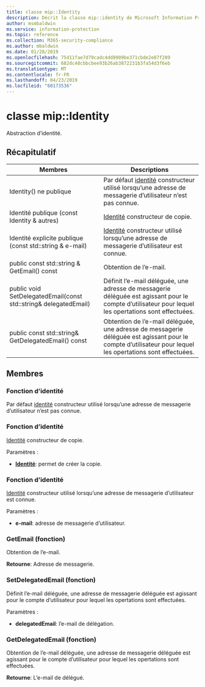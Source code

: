 ```yaml
---
title: classe mip::Identity
description: Décrit la classe mip::identity de Microsoft Information Protection (MIP) SDK.
author: msmbaldwin
ms.service: information-protection
ms.topic: reference
ms.collection: M365-security-compliance
ms.author: mbaldwin
ms.date: 01/28/2019
ms.openlocfilehash: 75d11fae7d79cadc4dd8909be371cbde2e87f289
ms.sourcegitcommit: 682dc48cbbcbee93b26ab3872231b3fa54d3f6eb
ms.translationtype: MT
ms.contentlocale: fr-FR
ms.lasthandoff: 04/23/2019
ms.locfileid: "60173536"
---
```

# <a name="class-mipidentity"></a>classe mip::Identity 
Abstraction d’identité.
  
## <a name="summary"></a>Récapitulatif
 Membres                        | Descriptions                                
--------------------------------|---------------------------------------------
Identity() ne publique  |  Par défaut [identité](class_mip_identity.md) constructeur utilisé lorsqu’une adresse de messagerie d’utilisateur n’est pas connue.
Identité publique (const Identity & autres)  |  [Identité](class_mip_identity.md) constructeur de copie.
Identité explicite publique (const std::string & e-mail)  |  [Identité](class_mip_identity.md) constructeur utilisé lorsqu’une adresse de messagerie d’utilisateur est connue.
public const std::string & GetEmail() const  |  Obtention de l’e-mail.
public void SetDelegatedEmail(const std::string& delegatedEmail)  |  Définit l’e-mail déléguée, une adresse de messagerie déléguée est agissant pour le compte d’utilisateur pour lequel les opertations sont effectuées.
public const std::string& GetDelegatedEmail() const  |  Obtention de l’e-mail déléguée, une adresse de messagerie déléguée est agissant pour le compte d’utilisateur pour lequel les opertations sont effectuées.
  
## <a name="members"></a>Membres
  
### <a name="identity-function"></a>Fonction d’identité
Par défaut [identité](class_mip_identity.md) constructeur utilisé lorsqu’une adresse de messagerie d’utilisateur n’est pas connue.
  
### <a name="identity-function"></a>Fonction d’identité
[Identité](class_mip_identity.md) constructeur de copie.

Paramètres :  
* **[Identité](class_mip_identity.md)**: permet de créer la copie.


  
### <a name="identity-function"></a>Fonction d’identité
[Identité](class_mip_identity.md) constructeur utilisé lorsqu’une adresse de messagerie d’utilisateur est connue.

Paramètres :  
* **e-mail**: adresse de messagerie d’utilisateur.


  
### <a name="getemail-function"></a>GetEmail (fonction)
Obtention de l’e-mail.

  
**Retourne**: Adresse de messagerie.
  
### <a name="setdelegatedemail-function"></a>SetDelegatedEmail (fonction)
Définit l’e-mail déléguée, une adresse de messagerie déléguée est agissant pour le compte d’utilisateur pour lequel les opertations sont effectuées.

Paramètres :  
* **delegatedEmail**: l’e-mail de délégation.


  
### <a name="getdelegatedemail-function"></a>GetDelegatedEmail (fonction)
Obtention de l’e-mail déléguée, une adresse de messagerie déléguée est agissant pour le compte d’utilisateur pour lequel les opertations sont effectuées.

  
**Retourne**: L’e-mail de délégué.